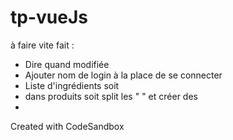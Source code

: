 # tp-vueJs

à faire vite fait :

- Dire quand modifiée
- Ajouter nom de login à la place de se connecter
- Liste d'ingrédients soit <li> dans produits
  soit split les " " et créer des <li>

Created with CodeSandbox
